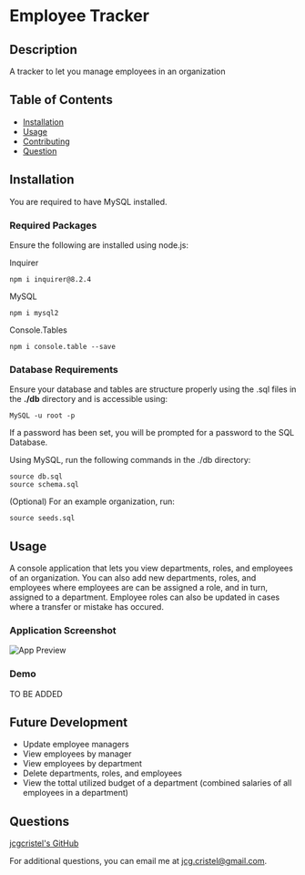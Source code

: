 # Employee Tracker

## Description
A tracker to let you manage employees in an organization

## Table of Contents
- [Installation](#installation)
- [Usage](#usage)
- [Contributing](#contributing)
- [Question](#questions)

## Installation

You are required to have MySQL installed.

### Required Packages
Ensure the following are installed using node.js:

Inquirer

    npm i inquirer@8.2.4

MySQL

    npm i mysql2

Console.Tables

    npm i console.table --save

### Database Requirements
Ensure your database and tables are structure properly using the .sql files in the **./db** directory and is accessible using:

    MySQL -u root -p

If a password has been set, you will be prompted for a password to the SQL Database.

Using MySQL, run the following commands in the ./db directory:

    source db.sql
    source schema.sql

(Optional) For an example organization, run:

    source seeds.sql

## Usage
A console application that lets you view departments, roles, and employees of an organization. You can also add new departments, roles, and employees where employees are can be assigned a role, and in turn, assigned to a department. Employee roles can also be updated in cases where a transfer or mistake has occured.

### Application Screenshot
![App Preview](/images/site-prev.png)

### Demo
TO BE ADDED

## Future Development
- Update employee managers
- View employees by manager
- View employees by department
- Delete departments, roles, and employees
- View the tottal utilized budget of a department (combined salaries of all employees in a department)

## Questions
[jcgcristel's GitHub](https://github.com/jcgcristel)

For additional questions, you can email me at [jcg.cristel@gmail.com](mailto:jcg.cristel@gmail.com.).
